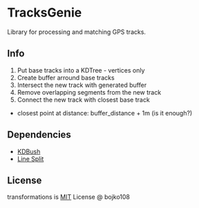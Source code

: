 # TracksGenie

Library for processing and matching GPS tracks.

## Info

1. Put base tracks into a KDTree - vertices only
2. Create buffer arround base tracks
3. Intersect the new track with generated buffer 
4. Remove overlapping segments from the new track
5. Connect the new track with closest base track
- closest point at distance: buffer_distance + 1m (is it enough?)

## Dependencies

- [KDBush](https://www.npmjs.com/package/kdbush)
- [Line Split](https://www.npmjs.com/package/@turf/line-split)

## License

transformations is [MIT](https://github.com/bojko108/TracksGenie/tree/master/LICENSE) License @ bojko108
